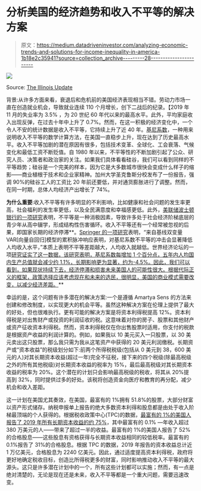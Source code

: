 # 分析美国的经济趋势和收入不平等的解决方案

> 原文：<https://medium.datadriveninvestor.com/analyzing-economic-trends-and-solutions-for-income-inequality-in-america-1b18e2c35941?source=collection_archive---------28----------------------->

![](img/ac4d5e8be2b74415febff0acf56ee4c5.png)

Source: [The Illinois Update](https://illinoisupdate.com/2016/01/29/the-economic-reasons-to-care-about-income-inequality/)

背景:从许多方面来看，衰退后和危机前的美国经济表现相当不错。劳动力市场一直在创造就业机会，导致就业连续 110 个月增长，创下二战后的纪录。【2019 年 11 月的失业率为 3.5% ，为 20 世纪 60 年代以来的最高水平。此外，平均家庭收入出现反弹，在过去十年中上升了 0.7%。然而，在这一积极的经济变化中，一个令人不安的统计数据是收入不平等，它持续上升了近 40 年。[基尼系数](https://www.intelligenteconomist.com/gini-coefficient/)，一种用来说明收入不平等的数学计算方法，在美国一直稳步上升，现在达到了历史最高水平。收入不平等加剧的潜在原因有很多，包括技术变革、全球化、工会衰落、气候变化和最低工资不断贬值。自 1980 年以来，不平等性的不断加剧引起了公众、研究人员、决策者和政治家的关注。如果我们具体看看硅谷，我们可以看到同样的不平等趋势；硅谷是一个完美的样本，因为它是大多数城市很快会变成什么样子的缩影——商业植根于技术和企业家精神。加州大学圣克鲁斯分校发布了一份报告，强调 90%的硅谷工人的工资比 20 年前还要低，并对通货膨胀进行了调整。然而，在同一时期，总体人均经济产出增长了 74%。

**为什么重要**:收入不平等有许多明显的不利影响，比如健康和社会问题的发生率更高，社会福利的发生率更低，以及全民满意度和幸福感更低。此外，[美联储波士顿银行的一项研究](https://www.bostonfed.org/publications/communities-and-banking/2017/winter/income-inequality-and-the-decision-to-drop-out-of-high-school.aspx)表明，不平等是一种消极因素，导致许多处于社会经济阶梯底层的青少年从高中辍学，形成结构性伤害循环。收入不平等还有一个经常被忽视的后果，即国家长期的经济停滞**。[Springer 的一项研究](https://link.springer.com/article/10.1007/s00181-014-0841-7)表明，“来自基线双变量 VAR[向量自回归]模型的累积脉冲响应表明，对基尼系数不平等的冲击会显著降低人均收入水平，”本质上表明不平等差距越大，人均收入就越低。世界经济论坛的一项[研究证实了这一数据，该研究表明，基尼系数每增加 1 个百分点，五年内人均国内生产总值就会减少约 1.1%，长期影响更为显著，约为-4.5%。因此，我们可以看到，如果现状持续下去，经济停滞和损害未来美国人的可能性很大。根据代际正义的框架，政策选择应该考虑现在和未来的选民，很明显，美国的商业模式需要改变，以减少经济差距。](https://www.weforum.org/agenda/2015/07/how-does-income-inequality-affect-economic-growth/)**

幸运的是，这个问题有许多潜在的解决方案:一个是遵循 Amartya Sens 的方法来创建和修改制度，以实现更大的机会平等。虽然这种解决方案在伦理上提供了最大的好处，但也很难执行。更有可能的解决方案是将资本利得税提高 12%。资本利得税是对出售财产或投资的利润征收的税。这意味着对你的房子、股票和其他财产或资产征收资本利得税。然而，资本利得税仅在你出售股票时适用，你支付的税款是根据资产收益的利润计算的。例如，如果我以 10 美元买入一只股票，以 30 美元卖出这只股票，那么我只需为我从这笔资产中获得的 20 美元利润缴税。长期资产或“资本收益”的税级划分如下:前两个所得税税级(包括从 0 美元到 38，600 美元的人)对其长期资本收益(超过一年)完全不征税，接下来的四个税级(除最高税级之外的所有其他税级)对长期资本收益的税率为 15%，最后最高税级对其长期资本收益的税率为 20%。这个潜在的计划只会影响最高税级的税收，将其从 20%提高到 32%，同时提供过多的好处。该税将创造资金向医疗和教育的再分配，减少机会和收入差距。

这一计划在美国尤其奏效，在美国，最富有的 1%拥有 51.8%的股票，大部分财富以资产形式储存。纳税申报单上报告的绝大多数资本利得和股息都是由处于收入阶梯最顶端的个人获得的。根据税收政策中心(TPC)的数据，[最富有的 1%的美国人报告了 2019 年所有长期资本收益的约 75%](https://www.taxpolicycenter.org/model-estimates/distribution-individual-income-tax-long-term-capital-gains-and-qualified-44)，其中最富有的 0.1% —年收入超过 380 万美元的人——带来了超过一半的收益。最富有的 1%的美国人报告了 52%的合格股息——这些股息有资格获得与长期资本收益相同的较低税率。最富有的 0.1%报告了 31%的合格股息。根据 TPC 的数据，2019 年报告的资本收益总计近 1 万亿美元，合格股息为 2240 亿美元。因此，通过适度提高资本利得税，政府将更好地确定税收目标，创造比所得税更多的财富，同时影响推动收入不平等的最大源头。这只是许多潜在计划中的一个，所有这些计划都可以实施；然而，有一点是绝对清楚的，无论是现在还是未来，收入不平等都是一个重大问题，需要迅速改变。